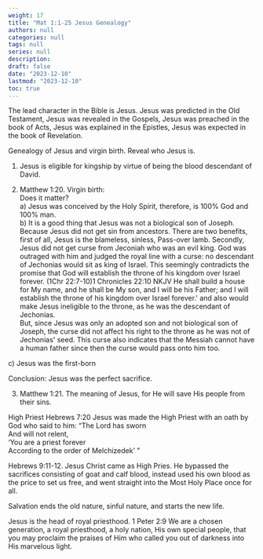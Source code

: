 ```yaml
---
weight: 17
title: "Mat 1:1-25 Jesus Genealogy"
authors: null
categories: null
tags: null
series: null
description: 
draft: false
date: "2023-12-10"
lastmod: "2023-12-10"
toc: true
---
```


<!--more-->

The lead character in the Bible is Jesus. Jesus was predicted in the Old Testament, Jesus was revealed in the Gospels, Jesus was preached in the book of Acts, Jesus was explained in the Epistles, Jesus was expected in the book of Revelation.

Genealogy of Jesus and virgin birth. Reveal who Jesus is.

1) Jesus is eligible for kingship by virtue of being the blood descendant of David.

2) Matthew 1:20. Virgin birth:    
Does it matter?    
a) Jesus was conceived by the Holy Spirit, therefore, is 100% God and 100% man.    
b) It is a good thing that Jesus was not a biological son of Joseph. Because Jesus did not get sin from ancestors.  There are two benefits, first of all, Jesus is the blameless, sinless, Pass-over lamb. Secondly, Jesus did not get curse from Jeconiah who was an evil king.  God was outraged with him and judged the royal line with a curse: no descendant of Jechonias would sit as king of Israel. 
This seemingly contradicts the promise that God will establish the throne of his kingdom over Israel forever. (1Chr 22:7-10)<label for="throne" class="margin-toggle sidenote-number"></label><span class="sidenote">1 Chronicles 22:10 NKJV
He shall build a house for My name, and he shall be My son, and I will be his Father; and I will establish the throne of his kingdom over Israel forever.'</span> and also would make Jesus ineligible to the throne, as he was the descendant of Jechonias.  
But, since Jesus was only an adopted son and not biological son of Joseph, the curse did not affect his right to the throne as he was not of Jechonias' seed. This curse also indicates that the Messiah cannot have a human father since then the curse would pass onto him too.

c) Jesus was the first-born  

Conclusion: Jesus was the perfect sacrifice.  

3) Matthew 1:21. The meaning of Jesus, for He will save His people from their sins.

High Priest
Hebrews 7:20 Jesus was made the High Priest with an oath by God who said to him:
“The Lord has sworn  
And will not relent,  
‘You are a priest forever  
According to the order of Melchizedek’ ”  

Hebrews 9:11-12. Jesus Christ came as High Pries. He bypassed the sacrifices consisting of goat and calf blood, instead used his own blood as the price to set us free, and went straight into the Most Holy Place once for all. 

Salvation ends the old nature, sinful nature, and starts the new life.   

Jesus is the head of royal priesthood. 1 Peter 2:9 We are a chosen generation, a royal priesthood, a holy nation, His own special people, that you may proclaim the praises of Him who called you out of darkness into His marvelous light.
